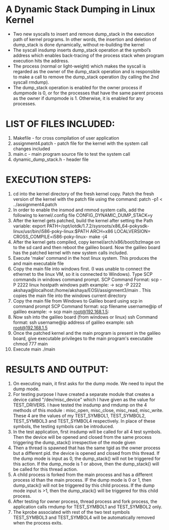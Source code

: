 # A Dynamic Stack Dumping in Linux Kernel

* Two new syscalls to insert and remove dump_stack in the execution path of kernel programs. In other words, the insertion and deletion of dump_stack is done dynamically, without re-building the kernel
* The syscall insdump inserts dump_stack operation at the symbol’s address which enables back-tracing of the process stack when program execution hits the address. 
* The process (normal or light-weight) which makes the syscall is regarded as the owner of the dump_stack operation and is responsible to make a call to remove the dump_stack operation (by calling the 2nd syscall rmdump). 
* The dump_stack operation is enabled for the owner process if dumpmode is 0, or for the processes that have the same parent process as the owner if dumpmode is 1. Otherwise, it is enabled for any processes.
# LIST OF FILES INCLUDED:
1) Makefile - for cross compilation of user application
2) assignment4.patch - patch file for the kernel with the system call changes included
3) main.c - main program source file to test the system call
4) dynamic_dump_stack.h - header file 


# EXECUTION STEPS:
1) cd into the kernel directory of the fresh kernel copy. Patch the fresh version of the kernel with the patch file using the command:
patch -p1 < ../assignment4.patch
2) In order to enable the insmod and rmmod system calls, add the following to kernel/.config file
CONFIG_DYNAMIC_DUMP_STACK=y
3) After the kernel gets patched, build the kernel after setting the Path variable:
export PATH=/opt/iotdk/1.7.2/sysroots/x86_64-pokysdk-linux/usr/bin/i586-poky-linux:$PATH
ARCH=x86 LOCALVERSION= CROSS_COMPILE=i586-poky-linux- make -j4
4) After the kernel gets compiled, copy kernel/arch/x86/boot/bzImage on to the sd card and then reboot the galileo board.
Now the galileo board has the patched kernel with new system calls included.
5) Execute 'make' command in the host linux system. This produces the and main executable file
6) Copy the main file into windows first. (I was unable to connect the ethernet to the linux VM, so it is connected to Windows). Type SCP commands in windows command prompt.
SCP Command Format: scp -P 2222 linux hostpath windows path
example: 
-> scp -P 2222 akshaya@localhost:/home/akshaya/EOSI/assignment3/main .
This copies the main file into the windows current directory
7) Copy the main file from Windows to Galileo board using scp in command prompt
SCP Command format: scp filename username@ip of galileo
example:
-> scp main root@192.168.1.5: 
8) Now ssh into the galileo board (from windows or linux)
ssh Command format: ssh username@ip address of galileo
example:
ssh root@192.168.1.5 
9) Once the patched kernel and the main program is present in the galileo board, give executable privileges to the main program's executable
chmod 777 main
10) Execute  main
./main

# RESULTS AND OUTPUT:
1) On executing main, it first asks for the dump mode. We need to input the dump mode.
2) For testing purpose I have created a separate module that creates a device called "/dev/misc_device" which I have given as the value for TEST_DRIVERS.
I have tested the insdump and rmdump on the 4 methods of this module : misc_open, misc_close, misc_read, misc_write. These 4 are the values of my TEST_SYMBOL1, TEST_SYMBOL2, TEST_SYMBOL3 and TEST_SYMBOL4 respectively.
In place of these symbols, the testing symbols can be introduced.
3) In the test application, first insdump will be called for all 4 test symbols. Then the device will be opened and closed from  the same process triggering the dump_stack() irrespective of the mode given
4) Then a thread is spawned that has the same tgid as the owner process but a different pid. the device is opened and closed from this thread. If the dump mode is input as 0, the dump_stack() will not be triggered for this action. If the dump_mode is 1 or above, then the dump_stack() will be called for this thread action.
5) A child process is forked from the main process and has a different process id than the main process. IF the dump mode is 0 or 1, then dump_stack() will not be triggered by this child process. If the dump mode input is >1, then the dump_stack() will be triggered for this child process.
6) After testing for owner process, thread process and fork process, the application calls rmdump for TEST_SYMBOL1 and TEST_SYMBOL2 only.
7) The kprobe associated with rest of the two test symbols TEST_SYMBOL3 and TEST_SYMBOL4 will be automatically removed when the process exits.

